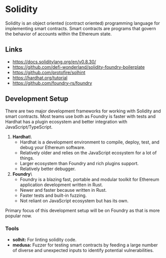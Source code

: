 # Solidity

Solidity is an object oriented (contract oriented) programming language for implementing smart contracts. Smart contracts are programs that govern the behavior of accounts within the Ethereum state.

## Links

- <https://docs.soliditylang.org/en/v0.8.30/>
- <https://github.com/defi-wonderland/solidity-foundry-boilerplate>
- <https://github.com/protofire/solhint>
- <https://hardhat.org/tutorial>
- <https://github.com/foundry-rs/foundry>

## Development Setup

There are two major development frameworks for working with Solidity and smart contracts. Most teams use both as Foundry is faster with tests and Hardhat has a plugin ecosystem and better integration with JavaScript/TypeScript.

1. **Hardhat**\
   - Hardhat is a development environment to compile, deploy, test, and debug your Ethereum software.
   - Relatively older and relies on the JavaScript ecosystem for a lot of things.
   - Larger ecosystem than Foundry and rich plugins support.
   - Relatively better debugger.
2. **Foundry**\
   - Foundry is a blazing fast, portable and modular toolkit for Ethereum application development written in Rust.
   - Newer and faster because written in Rust.
   - Faster tests and built-in fuzzing.
   - Not reliant on JavaScript ecosystem but has its own.

Primary focus of this development setup will be on Foundry as that is more popular now.

### Tools

- **solhit:** For linting solidity code.
- **medusa:** Fuzzer for testing smart contracts by feeding a large number of diverse and unexpected inputs to identify potential vulnerabilities.
